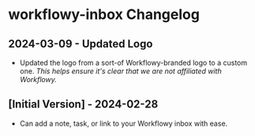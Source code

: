 # workflowy-inbox Changelog

## 2024-03-09 - Updated Logo

- Updated the logo from a sort-of Workflowy-branded logo to a custom one. *This helps ensure it's clear that we are not affiliated with Workflowy.*

## [Initial Version] - 2024-02-28

- Can add a note, task, or link to your Workflowy inbox with ease.